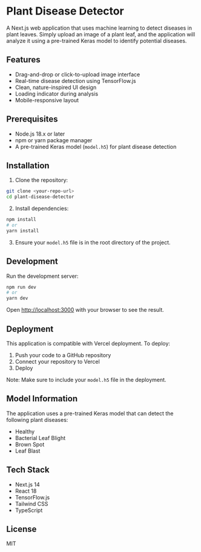 # Plant Disease Detector

A Next.js web application that uses machine learning to detect diseases in plant leaves. Simply upload an image of a plant leaf, and the application will analyze it using a pre-trained Keras model to identify potential diseases.

## Features

- Drag-and-drop or click-to-upload image interface
- Real-time disease detection using TensorFlow.js
- Clean, nature-inspired UI design
- Loading indicator during analysis
- Mobile-responsive layout

## Prerequisites

- Node.js 18.x or later
- npm or yarn package manager
- A pre-trained Keras model (`model.h5`) for plant disease detection

## Installation

1. Clone the repository:
```bash
git clone <your-repo-url>
cd plant-disease-detector
```

2. Install dependencies:
```bash
npm install
# or
yarn install
```

3. Ensure your `model.h5` file is in the root directory of the project.

## Development

Run the development server:

```bash
npm run dev
# or
yarn dev
```

Open [http://localhost:3000](http://localhost:3000) with your browser to see the result.

## Deployment

This application is compatible with Vercel deployment. To deploy:

1. Push your code to a GitHub repository
2. Connect your repository to Vercel
3. Deploy

Note: Make sure to include your `model.h5` file in the deployment.

## Model Information

The application uses a pre-trained Keras model that can detect the following plant diseases:
- Healthy
- Bacterial Leaf Blight
- Brown Spot
- Leaf Blast

## Tech Stack

- Next.js 14
- React 18
- TensorFlow.js
- Tailwind CSS
- TypeScript

## License

MIT 